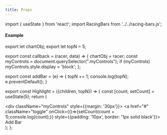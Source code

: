 ```yaml
---
title: Props
---
```


import { useState } from 'react';
import RacingBars from '../../racing-bars.js';

#### Example

export let chartObj;
export let topN = 5;

export const callback = (racer, data) => {
chartObj = racer;
const myControls = document.querySelector(".myControls");
if (myControls) myControls.style.display = 'block';
};

export const addBar = (e) => {
topN += 1;
console.log(topN);
e.preventDefault();
}

export const Highlight = ({children, topN}) => {
const [count, setCount] = useState(5);
return (<div className="gallery">
<RacingBars
    dataUrl="/data/population.csv"
    dataType="csv"
    title={count}
    autorun={true}
    loop={false}
    controlButtons="all"
    overlays="all"
    mouseControls={true}
    keyboardControls={true}
    topN={count}
  /><div className="myControls" style={{margin: '30px'}}>
<a href="#" className="toggle" onClick={()=>{setCount(count + 1);console.log(count);}} style={{padding: '10px', border: '1px solid black'}}>
Add Bar
</a></div></div>);
};

<Highlight topN="5"></Highlight>
